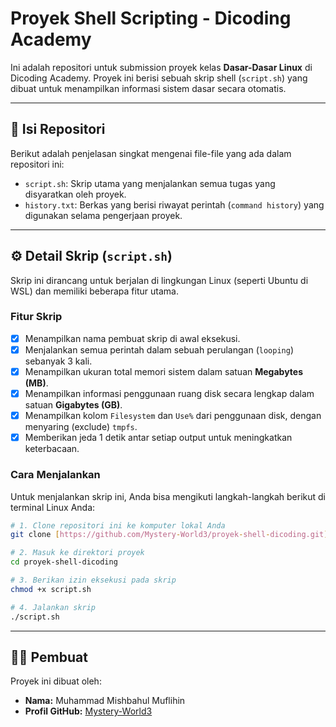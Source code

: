 # Proyek Shell Scripting - Dicoding Academy

Ini adalah repositori untuk submission proyek kelas **Dasar-Dasar Linux** di Dicoding Academy. Proyek ini berisi sebuah skrip shell (`script.sh`) yang dibuat untuk menampilkan informasi sistem dasar secara otomatis.

---

## 📂 Isi Repositori

Berikut adalah penjelasan singkat mengenai file-file yang ada dalam repositori ini:

-   `script.sh`: Skrip utama yang menjalankan semua tugas yang disyaratkan oleh proyek.
-   `history.txt`: Berkas yang berisi riwayat perintah (`command history`) yang digunakan selama pengerjaan proyek.
---

## ⚙️ Detail Skrip (`script.sh`)

Skrip ini dirancang untuk berjalan di lingkungan Linux (seperti Ubuntu di WSL) dan memiliki beberapa fitur utama.

### Fitur Skrip

-   [x] Menampilkan nama pembuat skrip di awal eksekusi.
-   [x] Menjalankan semua perintah dalam sebuah perulangan (`looping`) sebanyak 3 kali.
-   [x] Menampilkan ukuran total memori sistem dalam satuan **Megabytes (MB)**.
-   [x] Menampilkan informasi penggunaan ruang disk secara lengkap dalam satuan **Gigabytes (GB)**.
-   [x] Menampilkan kolom `Filesystem` dan `Use%` dari penggunaan disk, dengan menyaring (exclude) `tmpfs`.
-   [x] Memberikan jeda 1 detik antar setiap output untuk meningkatkan keterbacaan.

### Cara Menjalankan

Untuk menjalankan skrip ini, Anda bisa mengikuti langkah-langkah berikut di terminal Linux Anda:

```bash
# 1. Clone repositori ini ke komputer lokal Anda
git clone [https://github.com/Mystery-World3/proyek-shell-dicoding.git](https://github.com/Mystery-World3/proyek-shell-dicoding.git)

# 2. Masuk ke direktori proyek
cd proyek-shell-dicoding

# 3. Berikan izin eksekusi pada skrip
chmod +x script.sh

# 4. Jalankan skrip
./script.sh
```

---

## 👨‍💻 Pembuat

Proyek ini dibuat oleh:

-   **Nama:** Muhammad Mishbahul Muflihin
-   **Profil GitHub:** [Mystery-World3](https://github.com/Mystery-World3)
